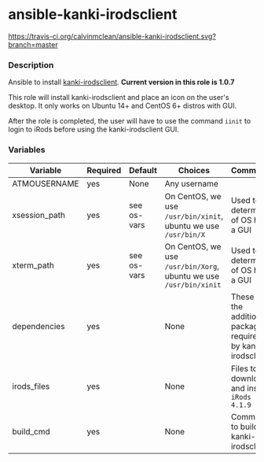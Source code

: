 # ansible-kanki-irodsclient

https://travis-ci.org/calvinmclean/ansible-kanki-irodsclient.svg?branch=master

### Description

Ansible to install [kanki-irodsclient](https://github.com/ilarik/kanki-irodsclient). **Current version in this role is 1.0.7**

This role will install kanki-irodsclient and place an icon on the user's desktop. It only works on Ubuntu 14+ and CentOS 6+ distros with GUI.

After the role is completed, the user will have to use the command `iinit` to login to iRods before using the kanki-irodsclient GUI.

### Variables

| Variable                | Required | Default    | Choices                                                          | Comments                                                        |
|-------------------------|----------|------------|------------------------------------------------------------------|-----------------------------------------------------------------|
| ATMOUSERNAME            | yes      | None       | Any username                                                     |                                                                 |
| xsession_path           | yes      | see os-vars| On CentOS, we use `/usr/bin/xinit`, ubuntu we use `/usr/bin/X`   | Used to determine of OS has a GUI                               |
| xterm_path              | yes      | see os-vars| On CentOS, we use `/usr/bin/Xorg`, ubuntu we use `/usr/bin/xinit`| Used to determine of OS has a GUI                               |
| dependencies            | yes      |            | None                                                             | These are the additional packages required by kanki-irodsclient |
| irods_files             | yes      |            | None                                                             | Files to download and install `iRods 4.1.9`                     |
| build_cmd               | yes      |            | None                                                             | Command to build kanki-irodsclient                              |
